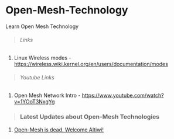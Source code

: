 # Open-Mesh-Technology
Learn Open Mesh Technology

> ###### Links

1. Linux Wireless modes - https://wireless.wiki.kernel.org/en/users/documentation/modes

> ###### Youtube Links

1. Open Mesh Network Intro - https://www.youtube.com/watch?v=1YOoT3NxgYg


> ### Latest Updates about Open-Mesh Technologies
  1. [Open-Mesh is dead. Welcome Altiwi!](https://medium.com/altiwi-blog/https-medium-com-altiwi-blog-open-mesh-is-dead-welcome-altiwi-2d79a90dd994)

